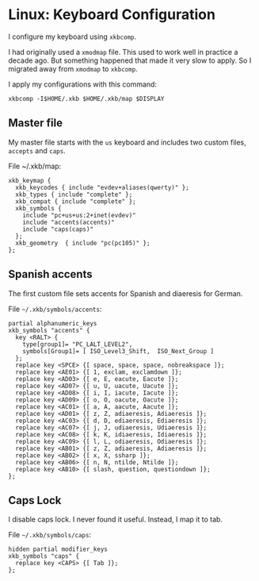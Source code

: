 # Linux: Keyboard Configuration

I configure my keyboard using `xkbcomp`.

I had originally used a `xmodmap` file.
This used to work well in practice a decade ago.
But something happened that made it very slow to apply.
So I migrated away from `xmodmap` to `xkbcomp`.

I apply my configurations with this command:

    xkbcomp -I$HOME/.xkb $HOME/.xkb/map $DISPLAY

## Master file

My master file starts with the `us` keyboard and includes two custom files,
`accepts` and `caps`.

File ~/.xkb/map:

    xkb_keymap {
      xkb_keycodes { include "evdev+aliases(qwerty)" };
      xkb_types { include "complete" };
      xkb_compat { include "complete" };
      xkb_symbols {
        include "pc+us+us:2+inet(evdev)"
        include "accents(accents)"
        include "caps(caps)"
      };
      xkb_geometry  { include "pc(pc105)" };
    };

## Spanish accents

The first custom file sets accents for Spanish and diaeresis for German.

File `~/.xkb/symbols/accents`:

    partial alphanumeric_keys
    xkb_symbols "accents" {
      key <RALT> {
        type[group1]= "PC_LALT_LEVEL2",
        symbols[Group1]= [ ISO_Level3_Shift,  ISO_Next_Group ]
      };
      replace key <SPCE> {[ space, space, space, nobreakspace ]};
      replace key <AE01> {[ 1, exclam, exclamdown ]};
      replace key <AD03> {[ e, E, eacute, Eacute ]};
      replace key <AD07> {[ u, U, uacute, Uacute ]};
      replace key <AD08> {[ i, I, iacute, Iacute ]};
      replace key <AD09> {[ o, O, oacute, Oacute ]};
      replace key <AC01> {[ a, A, aacute, Aacute ]};
      replace key <AD01> {[ z, Z, adiaeresis, Adiaeresis ]};
      replace key <AC03> {[ d, D, ediaeresis, Ediaeresis ]};
      replace key <AC07> {[ j, J, udiaeresis, Udiaeresis ]};
      replace key <AC08> {[ k, K, idiaeresis, Idiaeresis ]};
      replace key <AC09> {[ l, L, odiaeresis, Odiaeresis ]};
      replace key <AB01> {[ z, Z, adiaeresis, Adiaeresis ]};
      replace key <AB02> {[ x, X, ssharp ]};
      replace key <AB06> {[ n, N, ntilde, Ntilde ]};
      replace key <AB10> {[ slash, question, questiondown ]};
    };

## Caps Lock

I disable caps lock. I never found it useful. Instead, I map it to tab.

File `~/.xkb/symbols/caps`:

    hidden partial modifier_keys
    xkb_symbols "caps" {
      replace key <CAPS> {[ Tab ]};
    };


